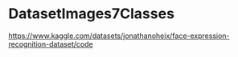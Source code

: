 # DatasetImages7Classes

<https://www.kaggle.com/datasets/jonathanoheix/face-expression-recognition-dataset/code>
